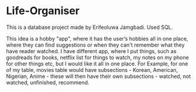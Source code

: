 # Life-Organiser

This is a database project made by Erifeoluwa Jamgbadi. Used SQL.

This idea is a hobby "app", where it has the user’s hobbies all in one place, where they can find suggestions or when they can't remember what they have reader watched. I have different app, where I put things, such as goodreads for books, netflix list for things to watch, my notes on my phone for other things etc, but I would like it all in one place. For Example, for one of my table, movies table would have subsections - Korean, American, Nigerian, Anime - these will then have their own subsections - watched, not watched, unfinished, recommend.
